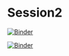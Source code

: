 # Session2

[![Binder](https://mybinder.org/badge_logo.svg)](https://mybinder.org/v2/gh/AustralianWaterSchool/PythonForHydrologists/Session2.ipynb)

[![Binder](https://mybinder.org/badge_logo.svg)](https://mybinder.org/v2/gh/AustralianWaterSchool/PythonForHydrologists/main?filepath=Session2%2FSession2.ipynb)

